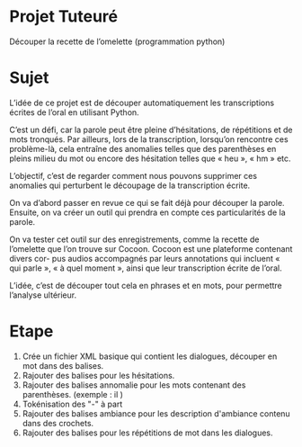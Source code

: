 # Projet Tuteuré 
Découper la recette de l’omelette (programmation python)

# Sujet

L’idée de ce projet est de découper automatiquement les transcriptions
écrites de l’oral en utilisant Python.

C’est un défi, car la parole peut être pleine d’hésitations, de répétitions et de
mots tronqués. Par ailleurs, lors de la transcription, lorsqu’on rencontre ces
problème-là, cela entraîne des anomalies telles que des parenthèses en pleins
milieu du mot ou encore des hésitation telles que « heu », « hm » etc.

L’objectif, c’est de regarder comment nous pouvons supprimer ces anomalies
qui perturbent le découpage de la transcription écrite.

On va d’abord passer en revue ce qui se fait déjà pour découper la parole.
Ensuite, on va créer un outil qui prendra en compte ces particularités de la
parole.

On va tester cet outil sur des enregistrements, comme la recette de l’omelette
que l’on trouve sur Cocoon. Cocoon est une plateforme contenant divers cor-
pus audios accompagnés par leurs annotations qui incluent « qui parle », «
à quel moment », ainsi que leur transcription écrite de l’oral.

L’idée, c’est de découper tout cela en phrases et en mots, pour permettre
l’analyse ultérieur.

# Etape

1. Crée un fichier XML basique qui contient les dialogues, découper en mot dans des balises.
2. Rajouter des balises pour les hésitations.
3. Rajouter des balises annomalie pour les mots contenant des parenthèses. (exemple : <mot original="i(l)"> il <mot> )
4. Tokénisation des "-" à part
5. Rajouter des balises ambiance pour les description d'ambiance contenu dans des crochets.
6. Rajouter des balises pour les répétitions de mot dans les dialogues.
